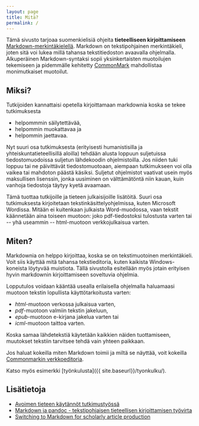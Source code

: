 ```yaml
---
layout: page
title: Mitä?
permalink: /
---
```


Tämä sivusto tarjoaa suomenkielisiä ohjeita **tieteelliseen kirjoittamiseen** [Markdown-merkintäkielellä](https://daringfireball.net/projects/markdown/). Markdown on tekstipohjainen merkintäkieli, joten sitä voi lukea millä tahansa tekstitiedoston avaavalla ohjelmalla. Alkuperäinen Markdown-syntaksi sopii yksinkertaisten muotoilujen tekemiseen ja pidemmälle kehitetty [CommonMark](http://commonmark.org/) mahdollistaa monimutkaiset muotoilut.

## Miksi?

Tutkijoiden kannattaisi opetella kirjoittamaan markdownia koska se tekee tutkimuksesta

* helpommmin säilytettävää,
* helpommin muokattavaa ja
* helpommin jaettavaa.

Nyt suuri osa tutkimuksesta (erityisesti humanistisilla ja yhteiskuntatieteellisillä aloilla) tehdään alusta loppuun suljetuissa tiedostomuodoissa suljetun lähdekoodin ohjelmistoilla. Jos niiden tuki loppuu tai ne päivittävät tiedostomuotoaan, aiempaan tutkimukseen voi olla vaikea tai mahdoton päästä käsiksi. Suljetut ohjelmistot vaativat usein myös maksullisen lisenssin, jonka uusiminen on välttämätöntä niin kauan, kuin vanhoja tiedostoja täytyy kyetä avaamaan.

Tämä tuottaa tutkijoille ja tieteen julkaisijoille lisätöitä. Suuri osa tutkimuksesta kirjoitetaan tekstinkäsittelyohjelmissa, kuten Microsoft Wordissa. Mitään ei kuitenkaan julkaista Word-muodossa, vaan tekstit käännetään aina toiseen muotoon: joko pdf-tiedostoksi tulostusta varten tai -- yhä useammin -- html-muotoon verkkojulkaisua varten.

## Miten?

Markdownia on helppo kirjoittaa, koska se on tekstimuotoinen merkintäkieli. Voit siis käyttää mitä tahansa tekstieditoria, kuten kaikista Windows-koneista löytyvää muistiota. Tällä sivustolla esitellään myös jotain erityisen hyvin markdownin kirjoittamiseen soveltuvia ohjelmia.

Lopputulos voidaan kääntää usealla erilaisella ohjelmalla haluamaasi muotoon tekstin lopullista käyttötarkoitusta varten:

* *html*-muotoon verkossa julkaisua varten,
* *pdf*-muotoon valmiin tekstin jakeluun,
* *epub*-muotoon e-kirjana jakelua varten tai
* *icml*-muotoon taittoa varten.

Koska samaa lähdetekstiä käytetään kaikkien näiden tuottamiseen, muutokset tekstiin tarvitsee tehdä vain yhteen paikkaan.

Jos haluat kokeilla miten Markdown toimii ja miltä se näyttää, voit kokeilla [Commonmarkin verkkoeditoria](http://spec.commonmark.org/dingus/).

Katso myös esimerkki [työnkulusta]({{ site.baseurl}}/tyonkulku/).

## Lisätietoja

* [Avoimen tieteen käytännöt tutkimustyössä]( http://markuskainu.fi/workshop/openscience2013/openscience2013_slides.html#/)
* [Markdown ja pandoc - tekstipohjaisen tieteellisen kirjoittamisen työvirta]( http://markuskainu.fi/tools/2013/10/15/markdown-pandoc-tieteellinen-teksti.html)
* [Switching to Markdown for scholarly article production](http://blogs.law.harvard.edu/pamphlet/2014/08/29/switching-to-markdown-for-scholarly-article-production/)

